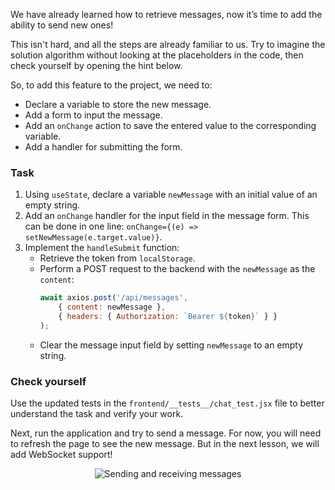 We have already learned how to retrieve messages, now it’s time to add the ability to send new ones!

This isn't hard, and all the steps are already familiar to us.
Try to imagine the solution algorithm without looking at the placeholders in the code, then check yourself by opening the hint below.

<div class="hint" title="Send new message implementation">

  So, to add this feature to the project, we need to:
  - Declare a variable to store the new message.
  - Add a form to input the message.
  - Add an `onChange` action to save the entered value to the corresponding variable.
  - Add a handler for submitting the form.
</div>

### Task

1. Using `useState`, declare a variable `newMessage` with an initial value of an empty string.
2. Add an `onChange` handler for the input field in the message form. This can be done in one line: `onChange={(e) => setNewMessage(e.target.value)}`.
3. Implement the `handleSubmit` function:
    - Retrieve the token from `localStorage`.
    - Perform a POST request to the backend with the `newMessage` as the `content`:
      ```jsx
      await axios.post('/api/messages',
          { content: newMessage },
          { headers: { Authorization: `Bearer ${token}` } }
      );
      ```
    - Clear the message input field by setting `newMessage` to an empty string.

### Check yourself
Use the updated tests in the `frontend/__tests__/chat_test.jsx` file to better understand the task and verify your work.

Next, run the application and try to send a message.
For now, you will need to refresh the page to see the new message. But in the next lesson, we will add WebSocket support!

<div style="text-align: center; max-width: 600px; margin: 0 auto;">
<img src="images/sending.gif" alt="Sending and receiving messages">
</div>
